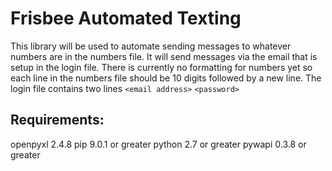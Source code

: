 # Frisbee Automated Texting

This library will be used to automate sending messages
to whatever numbers are in the numbers file. It will
send messages via the email that is setup in the login
file. There is currently no formatting for numbers yet
so each line in the numbers file should be 10 digits
followed by a new line. The login file contains two lines
`<email address>`
`<password>`


## Requirements:
openpyxl 2.4.8
pip 9.0.1 or greater
python 2.7 or greater
pywapi 0.3.8 or greater
